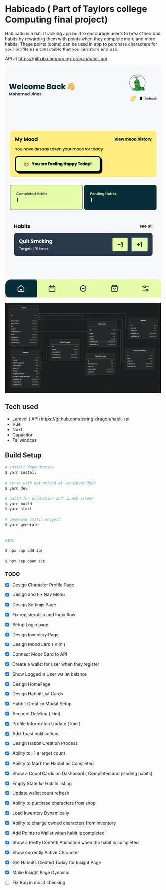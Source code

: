 # Habicado ( Part of Taylors college Computing final project)

Habicado is a habit tracking app built to encourage user's to break their bad habits by rewarding them with points when they complete more and more habits. These points (coins) can be used in app to purchase characters for your profile as a collectable that you can store and use.

API at https://github.com/boring-dragon/habit-api

![screenshot](screenshot.png)

![database](database.png)


## Tech used

- Laravel ( API) https://github.com/boring-dragon/habit-api
- Vue
- Nuxt
- Capacitor
- Tailwindcss

## Build Setup

```bash
# install dependencies
$ yarn install

# serve with hot reload at localhost:3000
$ yarn dev

# build for production and launch server
$ yarn build
$ yarn start

# generate static project
$ yarn generate


#IOS

$ npx cap add ios
 
$ npx cap open ios

```

### TODO

- [x] Design Character Profile Page
- [x] Design and Fix Nav Menu
- [x] Design Settings Page
- [x] Fix registeration and login flow
- [x] Setup Login page
- [x] Design Inventory Page
- [x] Design Mood Card ( Kim )
- [x] Connect Mood Card to API
- [x] Create a wallet for user when they register

- [x] Show Logged in User wallet balance

- [x] Design HomePage
- [x] Design Habbit List Cards

- [x] Habbit Creation Modal Setup
- [x] Account Deleting ( kim)
- [x] Profile Information Update ( kim )

- [x] Add Toast notifications
- [x] Design Habbit Creation Process
- [x] Ability to -1 a target count
- [x] Ability to Mark the Habbit as Completed
- [x] Show a Count Cards on Dashboard ( Completed and pending habits)
- [x] Empty State for Habits listing
- [x] Update wallet count refresh
- [x] Ability to purchase characters from shop
- [x] Load Inventory Dynamically
- [x] Ability to change owned characters from inventory
- [x] Add Points to Wallet when habit is completed
- [x] Show a Pretty Confetti Animation when the habit is completed
- [x] Show currently Active Character
- [x] Get Habbits Created Today for Insight Page
- [x] Make Insight Page Dynamic
- [ ] Fix Bug in mood checking
